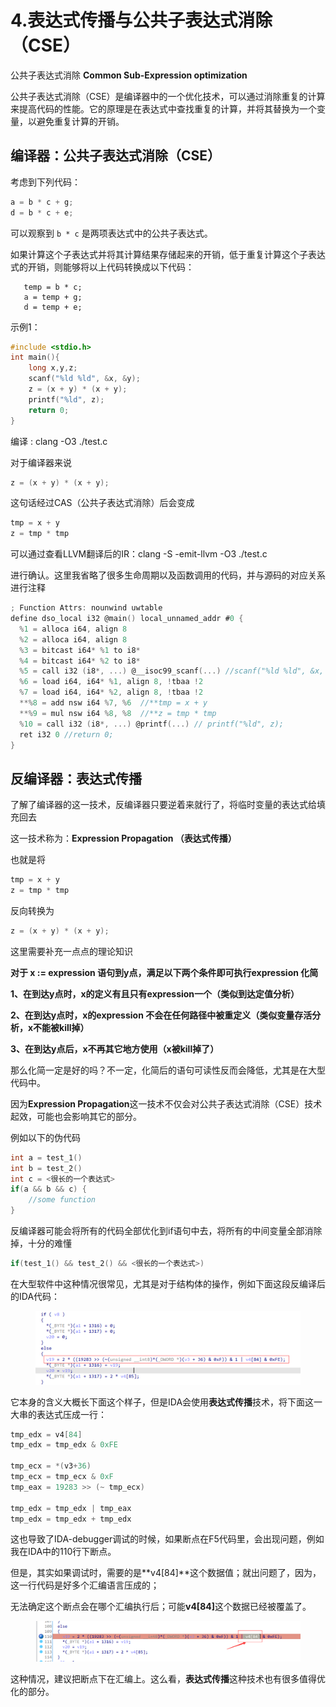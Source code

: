 # 4.表达式传播与公共子表达式消除（CSE）

公共子表达式消除 **Common Sub-Expression optimization**

公共子表达式消除（CSE）是编译器中的一个优化技术，可以通过消除重复的计算来提高代码的性能。它的原理是在表达式中查找重复的计算，并将其替换为一个变量，以避免重复计算的开销。

## 编译器：公共子表达式消除（CSE）

考虑到下列代码：

```java
a = b * c + g;
d = b * c + e;
```

可以观察到 `b * c` 是两项表达式中的公共子表达式。

如果计算这个子表达式并将其计算结果存储起来的开销，低于重复计算这个子表达式的开销，则能够将以上代码转换成以下代码：

```
   temp = b * c;
   a = temp + g;
   d = temp + e;
```

示例1：

```c
#include <stdio.h>
int main(){
	long x,y,z;
	scanf("%ld %ld", &x, &y);
	z = (x + y) * (x + y);
	printf("%ld", z);
	return 0;
}
```

编译 : clang -O3 ./test.c

对于编译器来说

```c
z = (x + y) * (x + y);
```

这句话经过CAS（公共子表达式消除）后会变成

```c
tmp = x + y
z = tmp * tmp
```

可以通过查看LLVM翻译后的IR：clang -S -emit-llvm -O3 ./test.c

进行确认。这里我省略了很多生命周期以及函数调用的代码，并与源码的对应关系进行注释

```c
; Function Attrs: nounwind uwtable
define dso_local i32 @main() local_unnamed_addr #0 {
  %1 = alloca i64, align 8
  %2 = alloca i64, align 8
  %3 = bitcast i64* %1 to i8*
  %4 = bitcast i64* %2 to i8*
  %5 = call i32 (i8*, ...) @__isoc99_scanf(...) //scanf("%ld %ld", &x, &y);
  %6 = load i64, i64* %1, align 8, !tbaa !2
  %7 = load i64, i64* %2, align 8, !tbaa !2
  **%8 = add nsw i64 %7, %6  //**tmp = x + y
  **%9 = mul nsw i64 %8, %8  //**z = tmp * tmp
  %10 = call i32 (i8*, ...) @printf(...) // printf("%ld", z);
  ret i32 0 //return 0;
}
```

## 反编译器：**表达式传播**

了解了编译器的这一技术，反编译器只要逆着来就行了，将临时变量的表达式给填充回去

这一技术称为：**Expression Propagation （表达式传播）**

也就是将

```c
tmp = x + y
z = tmp * tmp
```

反向转换为

```c
z = (x + y) * (x + y);
```

这里需要补充一点点的理论知识

**对于 x := expression 语句到y点，满足以下两个条件即可执行expression 化简**

**1、在到达y点时，x的定义有且只有expression一个（类似到达定值分析）**

**2、在到达y点时，x的expression 不会在任何路径中被重定义（类似变量存活分析，x不能被kill掉）**

**3、在到达y点后，x不再其它地方使用（x被kill掉了）**

那么化简一定是好的吗？不一定，化简后的语句可读性反而会降低，尤其是在大型代码中。

因为**Expression Propagation**这一技术不仅会对公共子表达式消除（CSE）技术起效，可能也会影响其它的部分。

例如以下的伪代码

```c
int a = test_1()
int b = test_2()
int c = <很长的一个表达式>
if(a && b && c) {
	//some function
}
```

反编译器可能会将所有的代码全部优化到if语句中去，将所有的中间变量全部消除掉，十分的难懂

```c
if(test_1() && test_2() && <很长的一个表达式>) 
```

在大型软件中这种情况很常见，尤其是对于结构体的操作，例如下面这段反编译后的IDA代码：

<figure><img src="../.gitbook/assets/image (34).png" alt=""><figcaption></figcaption></figure>

它本身的含义大概长下面这个样子，但是IDA会使用**表达式传播**技术，将下面这一大串的表达式压成一行：

```c
tmp_edx = v4[84]
tmp_edx = tmp_edx & 0xFE

tmp_ecx = *(v3+36)
tmp_ecx = tmp_ecx & 0xF
tmp_eax = 19283 >> (~ tmp_ecx)

tmp_edx = tmp_edx | tmp_eax 
tmp_edx = tmp_edx + tmp_edx 
```

这也导致了IDA-debugger调试的时候，如果断点在F5代码里，会出现问题，例如我在IDA中的110行下断点。

但是，其实如果调试时，需要的是\*\*v4\[84]\*\*这个数据值；就出问题了，因为，这一行代码是好多个汇编语言压成的；

无法确定这个断点会在哪个汇编执行后；可能**v4\[84]**&#x8FD9;个数据已经被覆盖了。

<figure><img src="../.gitbook/assets/image (35).png" alt=""><figcaption></figcaption></figure>

这种情况，建议把断点下在汇编上。这么看，**表达式传播**这种技术也有很多值得优化的部分。
